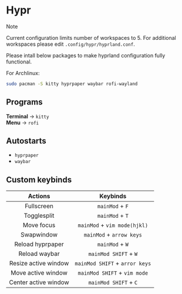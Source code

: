 
# Hypr

> [!NOTE]
> Current configuration limits number of workspaces to 5. For additional workspaces please edit `.config/hypr/hyprland.conf`.

Please intall below packages to make hyprland configuration fully functional.

For Archlinux:
```bash
sudo pacman -S kitty hyprpaper waybar rofi-wayland
```

## Programs

**Terminal** -> `kitty`  
**Menu** -> `rofi`  

## Autostarts
- `hyprpaper`
- `waybar`

## Custom keybinds

| Actions              | Keybinds                       |
|:--------------------:|:------------------------------:|
| Fullscreen           | `mainMod` + `F`                |
| Togglesplit          | `mainMod` + `T`                |
| Move focus           | `mainMod` + `vim mode(hjkl)`   |
| Swapwindow           | `mainMod` + `arrow keys`       |
| Reload hyprpaper     | `mainMod` + `W`                |
| Reload waybar        | `mainMod SHIFT` + `W`          |
| Resize active window | `mainMod SHIFT` + `arror keys` |
| Move active window   | `mainMod SHIFT` + `vim mode`   |
| Center active window | `mainMod SHIFT` + `C`          |

